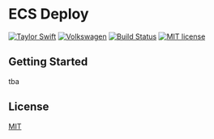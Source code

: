 # ECS Deploy

[![Taylor Swift](https://img.shields.io/badge/secured%20by-taylor%20swift-brightgreen.svg)](https://twitter.com/SwiftOnSecurity)
[![Volkswagen](https://auchenberg.github.io/volkswagen/volkswargen_ci.svg?v=1)](https://github.com/auchenberg/volkswagen)
[![Build Status](https://travis-ci.org/katallaxie/vue-preboot.svg?branch=master)](https://travis-ci.org/katallaxie/vue-preboot)
[![MIT license](http://img.shields.io/badge/license-MIT-brightgreen.svg)](http://opensource.org/licenses/MIT)

## Getting Started

tba

## License
[MIT](/LICENSE)
